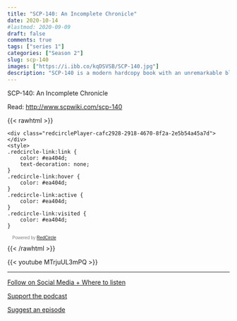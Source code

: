 ```yaml
---
title: "SCP-140: An Incomplete Chronicle"
date: 2020-10-14
#lastmod: 2020-09-09
draft: false
comments: true
tags: ["series 1"]
categories: ["Season 2"]
slug: scp-140
images: ["https://i.ibb.co/kqDSVSB/SCP-140.jpg"]
description: "SCP-140 is a modern hardcopy book with an unremarkable black binding and an unknown number of white pages. The book jacket is missing, but the title, “A Chronicle of the Daevas”, is clearly legible."
---
```


SCP-140: An Incomplete Chronicle

Read: http://www.scpwiki.com/scp-140

{{< rawhtml >}}
<script async defer onload="redcircleIframe();" src="https://api.podcache.net/embedded-player/sh/63705181-2bd5-4fc1-a869-6f5b27226efa/ep/cafc2928-2918-4670-8f2a-2e5b54a45a7d"></script>
    <div class="redcirclePlayer-cafc2928-2918-4670-8f2a-2e5b54a45a7d"></div>
    <style>
    .redcircle-link:link {
        color: #ea404d;
        text-decoration: none;
    }
    .redcircle-link:hover {
        color: #ea404d;
    }
    .redcircle-link:active {
        color: #ea404d;
    }
    .redcircle-link:visited {
        color: #ea404d;
    }
</style>
<p style="margin-top:3px;margin-left:11px;font-family: sans-serif;font-size: 10px; color: gray;">Powered by <a class="redcircle-link" href="https://redcircle.com?utm_source=rc_embedded_player&utm_medium=web&utm_campaign=embedded_v1">RedCircle</a></p>
{{< /rawhtml >}}

{{< youtube MTrjuUL3mPQ >}}

---

[Follow on Social Media + Where to listen](/links)

[Support the podcast](/support)

[Suggest an episode](/suggest)
